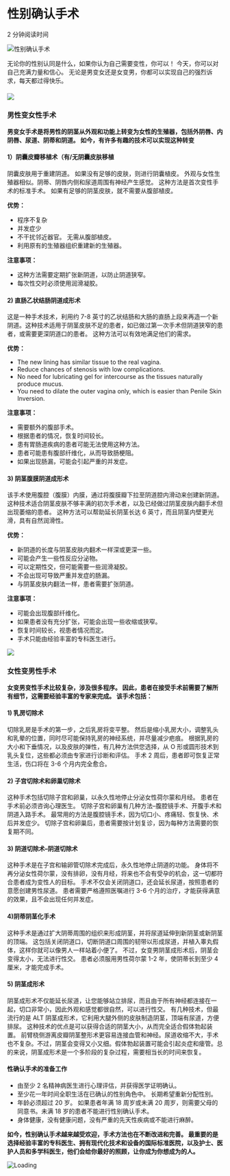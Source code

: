 # 性别确认手术

2 分钟阅读时间

![性别确认手术](https://static.bangkokhospital.com/uploads/2023/08/%E0%B8%A0%E0%B8%B2%E0%B8%9E%E0%B9%80%E0%B8%9B%E0%B8%B4%E0%B8%94-Sex-Affirmationsurgery.jpg)

无论你的性别认同是什么，如果你认为自己需要变性，你可以！ 今天，你可以对自己充满力量和信心。 无论是男变女还是女变男，你都可以实现自己的强烈诉求，每天都过得快乐。

#### ![](https://static.bangkokhospital.com/uploads/2023/08/%E0%B8%A0%E0%B8%B2%E0%B8%9E%E0%B8%9B%E0%B8%A3%E0%B8%B0%E0%B8%81%E0%B8%AD%E0%B8%9A-Sex-Affirmationsurgery_02.jpg)

### 男性变女性手术

**男变女手术是将男性的阴茎从外观和功能上转变为女性的生殖器，包括外阴唇、内阴唇、尿道、阴蒂和阴道。 如今，有许多有趣的技术可以实现这种转变**

#### 1）阴囊皮瓣移植术（有/无阴囊皮肤移植

阴囊皮肤用于重建阴道。 如果没有足够的皮肤，则进行阴囊植皮。 外观与女性生殖器相似。阴蒂、阴唇内侧和尿道周围有神经产生感觉。 这种方法是首次变性手术的标准手术。 如果有足够的阴茎皮肤，就不需要从腹部植皮。

**优势：**

-   程序不复杂
-   并发症少
-   不干扰邻近器官。 无需从腹部植皮。
-   利用原有的生殖器组织重建新的生殖器。

**注意事项：**

-   这种方法需要定期扩张新阴道，以防止阴道狭窄。
-   每次性交时必须使用润滑凝胶。

#### 2) 直肠乙状结肠阴道成形术

这是一种手术技术，利用约 7-8 英寸的乙状结肠和大肠的直肠上段来再造一个新阴道。这种技术适用于阴茎皮肤不足的患者，如已做过第一次手术但阴道狭窄的患者，或需要更深阴道口的患者。 这种方法可以有效地满足他们的需求。

**优势：**

-   The new lining has similar tissue to the real vagina.
-   Reduce chances of stenosis with low complications.
-   No need for lubricating gel for intercourse as the tissues naturally produce mucus.
-   You need to dilate the outer vagina only, which is easier than Penile Skin Inversion.

**注意事项：**

-   需要额外的腹部手术。
-   根据患者的情况，恢复时间较长。
-   患有胃肠道疾病的患者可能无法使用这种方法。
-   患者可能患有腹部纤维化，从而导致肠梗阻。
-   如果出现肠漏，可能会引起严重的并发症。

#### 3) 阴茎腹膜阴道成形术

该手术使用腹腔（腹膜）内膜，通过将腹膜瓣下拉至阴道腔内滑动来创建新阴道。 这种技术适合阴茎皮肤不够丰满的初次手术者，以及已经做过阴茎皮肤内翻手术但出现萎缩的患者。 这种方法可以帮助延长阴茎长达 6 英寸，而且阴茎内壁更光滑，具有自然润滑性。

**优势：**

-   新阴道的长度与阴茎皮肤内翻术一样深或更深一些。
-   可能会产生一些性反应分泌物。
-   可以定期性交，但可能需要一些润滑凝胶。
-   不会出现可导致严重并发症的肠漏。
-   与阴茎皮肤内翻法一样，患者需要扩张阴道。

**注意事项：**

-   可能会出现腹部纤维化。
-   如果患者没有充分扩张，可能会出现一些收缩或狭窄。
-   恢复时间较长，视患者情况而定。
-   手术只能由经验丰富的专科医生进行。

![](https://static.bangkokhospital.com/uploads/2023/08/%E0%B8%A0%E0%B8%B2%E0%B8%9E%E0%B8%9B%E0%B8%A3%E0%B8%B0%E0%B8%81%E0%B8%AD%E0%B8%9A-Sex-Affirmationsurgery_01.jpg)

### 女性变男性手术

**女变男变性手术比较复杂，涉及很多程序。 因此，患者在接受手术前需要了解所有细节，这需要经验丰富的专家来完成。 该手术包括：**

#### 1) 乳房切除术

切除乳房是手术的第一步，之后乳房将变平整。 然后是缩小乳房大小，调整乳头和乳晕的位置，同时尽可能保持乳房的神经系统，并尽量减少疤痕。 根据乳房的大小和下垂情况，以及皮肤的弹性，有几种方法供您选择，从 O 形或圆形技术到乳头复位，这些都必须由专家进行诊断和评估。 手术 2 周后，患者即可恢复正常生活，伤口将在 3-6 个月内完全愈合。

#### 2) 子宫切除术和卵巢切除术

这种手术包括切除子宫和卵巢，以永久性地停止分泌女性荷尔蒙和月经。 患者在手术前必须咨询心理医生。 切除子宫和卵巢有几种方法–腹腔镜手术、开腹手术和阴道入路手术。 最常用的方法是腹腔镜手术，因为切口小、疼痛轻、恢复快、术后并发症少。 切除子宫和卵巢后，患者需要按计划复诊，因为每种方法需要的恢复期不同。

#### 3) 阴道切除术–阴道切除术

这种手术是在子宫和输卵管切除术完成后，永久性地停止阴道的功能。 身体将不再分泌女性荷尔蒙，没有排卵，没有月经，将来也不会有受孕的机会，这一切都符合患者成为变性人的目标。 手术不仅会关闭阴道口，还会延长尿道，按照患者的意愿创建男性尿道。 患者需要严格遵照医嘱进行 3-6 个月的治疗，才能获得满意的效果，且不会出现任何并发症。

#### 4)阴蒂阴茎化手术

这种手术是通过扩大阴蒂周围的组织来形成阴茎，并将尿道延伸到新阴茎或新阴茎的顶端。 这包括关闭阴道口，切断阴道口周围的韧带以形成尿道，并植入睾丸假体，这样你就可以像男人一样站着小便了。 不过，女变男阴茎成形术后，阴茎会变得太小，无法进行性交。 患者必须服用男性荷尔蒙 1-2 年，使阴蒂长到至少 4 厘米，才能完成手术。

#### 5) 阴茎成形术

阴茎成形术不仅能延长尿道，让您能够站立排尿，而且由于所有神经都连接在一起，切口非常小，因此外观和感觉都很自然，可以进行性交。 有几种技术，但最流行的是 ALT 阴茎成形术，它利用大腿外侧的皮肤制造阴茎，顶端有尿道，方便排尿。 这种技术的优点是可以获得合适的阴茎大小，从而完全适合假体勃起装置。 前臂桡侧游离皮瓣阴茎整形术更容易连接血管和神经。尿道收缩不大，手术也不复杂。不过，阴茎会变得又小又细。假体勃起装置可能会引起炎症和瘘管。总的来说，阴茎成形术是一个多阶段的复杂过程，需要相当长的时间来恢复。

#### 性确认手术的准备工作

-   由至少 2 名精神病医生进行心理评估，并获得医学证明确认。
-   至少花一年时间全职生活在已确认的性别角色中。 长期希望重新分配性别。
-   年龄必须超过 20 岁。 如果患者年满 18 周岁或未满 20 周岁，则需要父母的同意书。未满 18 岁的患者不能进行性别确认手术。
-   身体健康，没有健康问题，没有严重的先天性疾病或不能进行麻醉。

**如今，性别确认手术越来越受欢迎，手术方法也在不断改进和完善。 最重要的是选择经验丰富的专科医生、拥有现代化技术和设备的国际标准医院，以及护士、医护人员和多学科医生，他们会给你最好的照顾，让你成为你想成为的人。**

![Loading](https://static.bangkokhospital.com/uploads/assets/images/loading-circle.svg)
